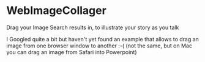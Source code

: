 # WebImageCollager
Drag your Image Search results in, to illustrate your story as you talk

I Googled quite a bit but haven't yet found an example that allows to drag an image from one browser window to another :-(
(not the same, but on Mac you can drag an image from Safari into Powerpoint)
